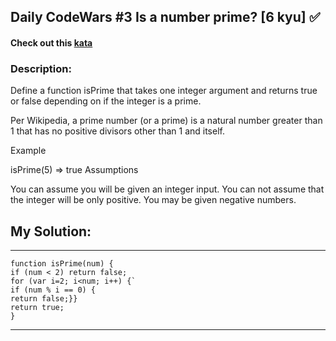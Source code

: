 





## Daily CodeWars #3 Is a number prime? [6 kyu]  :white_check_mark:

#### Check out this [kata](https://www.codewars.com/kata/is-a-number-prime/)

### Description:

Define a function isPrime that takes one integer argument and returns true or false depending on if the integer is a prime.

Per Wikipedia, a prime number (or a prime) is a natural number greater than 1 that has no positive divisors other than 1 and itself.

Example

isPrime(5)
=> true
Assumptions

You can assume you will be given an integer input.
You can not assume that the integer will be only positive. You may be given negative numbers.


## My Solution:

*************************************************************************************************

    function isPrime(num) { 
    if (num < 2) return false;  
    for (var i=2; i<num; i++) {`  
    if (num % i == 0) {  
    return false;}}  
    return true;  
    }
    
 *************************************************************************************************
